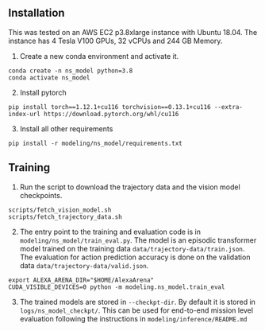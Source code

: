 ## Installation
This was tested on an AWS EC2 p3.8xlarge instance with Ubuntu 18.04. The instance has 4 Tesla V100 GPUs, 32 vCPUs and 244 GB Memory. 

1. Create a new conda environment and activate it.
```
conda create -n ns_model python=3.8
conda activate ns_model
```

2. Install pytorch
```
pip install torch==1.12.1+cu116 torchvision==0.13.1+cu116 --extra-index-url https://download.pytorch.org/whl/cu116
```

3. Install all other requirements
```
pip install -r modeling/ns_model/requirements.txt
```

## Training

1. Run the script to download the trajectory data and the vision model checkpoints.
```
scripts/fetch_vision_model.sh
scripts/fetch_trajectory_data.sh
```

2. The entry point to the training and evaluation code is in `modeling/ns_model/train_eval.py`. The model is an episodic transformer model trained on the training data `data/trajectory-data/train.json`. The evaluation for action prediction accuracy is done on the validation data `data/trajectory-data/valid.json`. 
```
export ALEXA_ARENA_DIR="$HOME/AlexaArena"
CUDA_VISIBLE_DEVICES=0 python -m modeling.ns_model.train_eval
```

3. The trained models are stored in `--checkpt-dir`. By default it is stored in `logs/ns_model_checkpt/`. This can be used for end-to-end mission level evaluation following the instructions in `modeling/inference/README.md`
